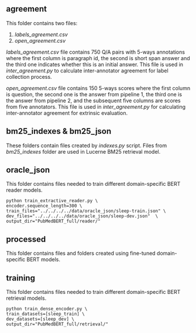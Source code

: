 ## agreement 

This folder contains two files:
1. *labels_agreement.csv*
2. *open_agreement.csv*

*labels_agreement.csv* file contains 750 Q/A pairs with 5-ways annotations where the first column is paragraph id, the second is short span answer and the third one indicates whether this is an initial answer. This file is used in *inter_agreement.py* to calculate inter-annotator agreement for label collection process.

*open_agreement.csv* file contains 150 5-ways scores where the first column is question, the second one is the answer from pipeline 1, the third one is the answer from pipeline 2, and the subsequent five columns are scores from five annotators. This file is used in *inter_agreement.py* for calculating inter-annotator agreement for extrinsic evaluation.

## bm25_indexes & bm25_json

These folders contain files created by *indexes.py* script. Files from *bm25_indexes* folder are used in Lucerne BM25 retrieval model.

## oracle_json

This folder contains files needed to train different domain-specific BERT reader models.

``` 
python train_extractive_reader.py \
encoder.sequence_length=300 \
train_files="../../../../data/oracle_json/sleep-train.json" \
dev_files="../../../../data/oracle_json/sleep-dev.json"  \
output_dir="PubMedBERT_full/reader/"
```

## processed

This folder contains files and folders created using fine-tuned domain-specific BERT models.

## training

This folder contains files needed to train different domain-specific BERT retrieval models.

``` 
python train_dense_encoder.py \
train_datasets=[sleep_train] \
dev_datasets=[sleep_dev] \
output_dir="PubMedBERT_full/retrieval/"
``` 
